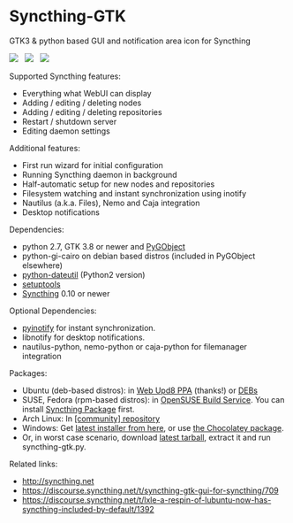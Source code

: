 Syncthing-GTK
=============

GTK3 &amp; python based GUI and notification area icon for Syncthing

<a href="http://i.imgur.com/eX250tQ.png"><img src="http://i.imgur.com/N36wmBM.png"></a> &nbsp; <a href="http://i.imgur.com/RTRgRdC.png"><img src="http://i.imgur.com/43mmnC7.png"></a> &nbsp; <a href="http://i.imgur.com/OZ4xEeH.jpg"><img src="http://i.imgur.com/KDBYekd.png"></a>

Supported Syncthing features:
- Everything what WebUI can display
- Adding / editing / deleting nodes
- Adding / editing / deleting repositories
- Restart / shutdown server
- Editing daemon settings

Additional features:
- First run wizard for initial configuration
- Running Syncthing daemon in background
- Half-automatic setup for new nodes and repositories
- Filesystem watching and instant synchronization using inotify
- Nautilus (a.k.a. Files), Nemo and Caja integration
- Desktop notifications

Dependencies:  
- python 2.7, GTK 3.8 or newer and <a href=https://live.gnome.org/PyGObject>PyGObject</a>
- python-gi-cairo on debian based distros (included in PyGObject elsewhere)
- <a href="http://labix.org/python-dateutil">python-dateutil</a> (Python2 version)
- <a href="https://pypi.python.org/pypi/setuptools">setuptools</a>
- <a href="http://syncthing.net">Syncthing</a> 0.10 or newer

Optional Dependencies:  
- <a href="https://github.com/seb-m/pyinotify/wiki">pyinotify</a> for instant synchronization.
- libnotify for desktop notifications.
- nautilus-python, nemo-python or caja-python for filemanager integration

Packages:
- Ubuntu (deb-based distros): in <a href="https://launchpad.net/~nilarimogard/+archive/ubuntu/webupd8/">Web Upd8 PPA</a> (thanks!) or <a href="http://ppa.launchpad.net/nilarimogard/webupd8/ubuntu/pool/main/s/syncthing-gtk/">DEBs</a>
- SUSE, Fedora (rpm-based distros): in <a href="http://software.opensuse.org/download.html?project=home%3Akozec&package=syncthing-gtk">OpenSUSE Build Service</a>. You can install <a href="http://software.opensuse.org/package/syncthing">Syncthing Package</a> first.
- Arch Linux: In <a href="https://www.archlinux.org/packages/community/any/syncthing-gtk/">[community] repository</a>
- Windows: Get <a href="https://github.com/kozec/syncthing-gui/releases/latest">latest installer from here</a>, or  use  <a href="https://chocolatey.org/packages/syncthing-gtk">the Chocolatey package</a>.
- Or, in worst case scenario, download <a href="https://github.com/kozec/syncthing-gui/releases/latest">latest tarball</a>, extract it and run syncthing-gtk.py.

Related links:
- http://syncthing.net
- https://discourse.syncthing.net/t/syncthing-gtk-gui-for-syncthing/709
- https://discourse.syncthing.net/t/lxle-a-respin-of-lubuntu-now-has-syncthing-included-by-default/1392
